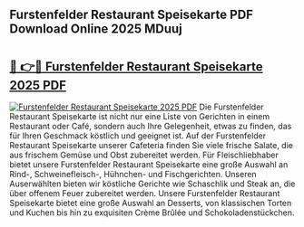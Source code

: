 ## Furstenfelder Restaurant Speisekarte PDF Download Online 2025 MDuuj

# <h2><a href="http://gc8qc46.nevu.top/?p=Furstenfelder+Restaurant+Speisekarte">🔗 👉🔴 Furstenfelder Restaurant Speisekarte 2025 PDF</a></h2>

[![Furstenfelder Restaurant Speisekarte 2025 PDF](https://i.imgur.com/dBaPXMq.png)](http://gc8qc46.nevu.top/?p=Furstenfelder+Restaurant+Speisekarte)
Die Furstenfelder Restaurant Speisekarte ist nicht nur eine Liste von Gerichten in einem Restaurant oder Café, sondern auch Ihre Gelegenheit, etwas zu finden, das für Ihren Geschmack köstlich und geeignet ist. Auf der Furstenfelder Restaurant Speisekarte unserer Cafeteria finden Sie viele frische Salate, die aus frischem Gemüse und Obst zubereitet werden. Für Fleischliebhaber bietet unsere Furstenfelder Restaurant Speisekarte eine große Auswahl an Rind-, Schweinefleisch-, Hühnchen- und Fischgerichten. Unseren Auserwählten bieten wir köstliche Gerichte wie Schaschlik und Steak an, die über offenem Feuer zubereitet werden. Unsere Furstenfelder Restaurant Speisekarte bietet eine große Auswahl an Desserts, von klassischen Torten und Kuchen bis hin zu exquisiten Crème Brûlée und Schokoladenstückchen.
